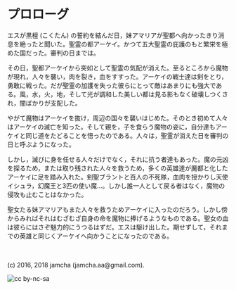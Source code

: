 

# プロローグ

エスが黒檀 (こくたん) の誓約を結んだ日，妹アマリアが聖都へ向かったきり消息を絶ったと聞いた。聖霊の都アーケイ。かつて五大聖霊の庇護のもと繁栄を極めた国だった。審判の日までは。  

その日，聖都アーケイから突如として聖霊の気配が消えた。至るところから魔物が現れ，人々を襲い，肉を裂き，血をすすった。アーケイの戦士達は剣をとり，勇敢に戦った。だが聖霊の加護を失った彼らにとって敵はあまりにも強大である。風，水，火，地，そして光が調和した美しい都は見る影もなく破壊しつくされ，闇ばかりが支配した。  

やがて魔物はアーケイを抜け，周辺の国々を襲いはじめた。そのとき初めて人々はアーケイの滅亡を知った。そして親を，子を食らう魔物の姿に，自分達もアーケイと同じ道をたどることを悟ったのである。人々は，聖霊が消えた日を審判の日と呼ぶようになった。  

しかし，滅びに身を任せる人々だけでなく，それに抗う者達もあった。魔の元凶を探るため，または取り残された人々を救うため，多くの英雄達が魔都と化したアーケイに足を踏み入れた。剣聖ブラントと百人の不死隊，血肉を授かりし天使イシュラ，幻魔王と3匹の使い魔…。しかし誰一人として戻る者はなく，魔物の侵攻も止むことはなかった。  

聖女たる妹アマリアもまた人々を救うためアーケイに入ったのだろう。しかし傍からみればそれはむざむざ自身の命を魔物に捧げるようなものである。聖女の血は彼らにはさぞ魅力的にうつるはずだ。エスは駆け出した。期せずして，それまでの英雄と同じくアーケイへ向かうことになったのである。  

<br>  
<br>  
(c) 2016, 2018 jamcha (jamcha.aa@gmail.com).  

![cc by-nc-sa](http://i.creativecommons.org/l/by-nc-sa/4.0/88x31.png)  

